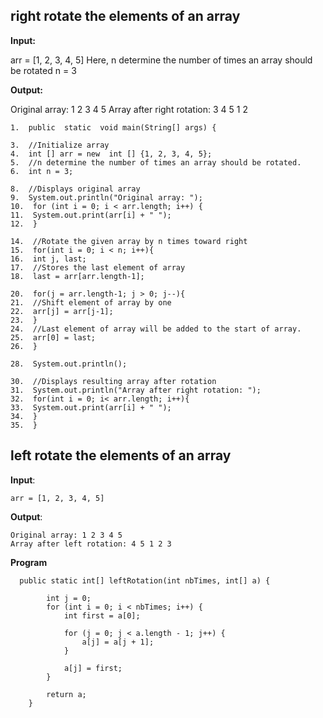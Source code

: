 ## right rotate the elements of an array

**Input:**

arr = [1, 2, 3, 4, 5]
Here, n determine the number of times an array should be rotated
      n = 3

**Output:**

Original array: 1 2 3 4 5
Array after right rotation: 3 4 5 1 2

    1.  public  static  void main(String[] args) {
    
    3.  //Initialize array
    4.  int [] arr = new  int [] {1, 2, 3, 4, 5};
    5.  //n determine the number of times an array should be rotated.
    6.  int n = 3;
    
    8.  //Displays original array
    9.  System.out.println("Original array: ");
    10.  for (int i = 0; i < arr.length; i++) {
    11.  System.out.print(arr[i] + " ");
    12.  }
    
    14.  //Rotate the given array by n times toward right
    15.  for(int i = 0; i < n; i++){
    16.  int j, last;
    17.  //Stores the last element of array
    18.  last = arr[arr.length-1];
    
    20.  for(j = arr.length-1; j > 0; j--){
    21.  //Shift element of array by one
    22.  arr[j] = arr[j-1];
    23.  }
    24.  //Last element of array will be added to the start of array.
    25.  arr[0] = last;
    26.  }
    
    28.  System.out.println();
    
    30.  //Displays resulting array after rotation
    31.  System.out.println("Array after right rotation: ");
    32.  for(int i = 0; i< arr.length; i++){
    33.  System.out.print(arr[i] + " ");
    34.  }
    35.  }

## left rotate the elements of an array

**Input**:

    arr = [1, 2, 3, 4, 5]

**Output**:

    Original array: 1 2 3 4 5
    Array after left rotation: 4 5 1 2 3

**Program**

      public static int[] leftRotation(int nbTimes, int[] a) {
    
            int j = 0;
            for (int i = 0; i < nbTimes; i++) {
                int first = a[0];
    
                for (j = 0; j < a.length - 1; j++) {
                    a[j] = a[j + 1];
                }
    
                a[j] = first;
            }
    
            return a;
        }


